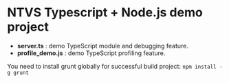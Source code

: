 ﻿# NTVS Typescript + Node.js demo project
* **server.ts** : demo TypeScript module and debugging feature.
* **profile_demo.js** : demo TypeScript profiling feature.

You need to install grunt globally for successful build project:
``npm install -g grunt``
